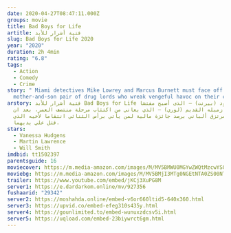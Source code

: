 ```yaml
---
date: 2020-04-27T08:47:11.000Z
groups: movie
title: Bad Boys for Life
artitle: فتية أشرار للأبد
slug: Bad Boys for Life 2020
year: "2020"
duration: 2h 4min
rating: "6.8"
tags:
  - Action
  - Comedy
  - Crime
story: " Miami detectives Mike Lowrey and Marcus Burnett must face off against a
  mother-and-son pair of drug lords who wreak vengeful havoc on their city. "
arstory: فتية أشرار للأبد Bad Boys for Life يعود (بيرنت) – الذى أصبح مفتشا-
  للعمل مع زميله القديم (لوري) – الذي يعاني من اكتئاب مرحلة منتصف العمر، بعد ان
  يقوم مرتزق ألباني برصد جائزة مالية لمن يأتي برأس الثنائي انتقاما لأخيه الذي
  قتل علي يديهما.
stars:
  - Vanessa Hudgens
  - Martin Lawrence
  - Will Smith
imdbid: tt1502397
parentsguide: 16
moviecover: https://m.media-amazon.com/images/M/MV5BMWU0MGYwZWQtMzcwYS00NWVhLTlkZTAtYWVjOTYwZTBhZTBiXkEyXkFqcGdeQXVyMTkxNjUyNQ@@._V1_UX182_CR0,0,182,268_AL_.jpg
moviebg: https://m.media-amazon.com/images/M/MV5BMjI3MTg0NGEtNTA0ZS00NThjLTlhYjItNzQxNzAxYjA4Yjk3XkEyXkFqcGdeQXVyNzI1NzMxNzM@._V1_SX1777_CR0,0,1777,999_AL_.jpg
trailer: https://www.youtube.com/embed/jKCj3XuPG8M
server1: https://e.dardarkom.online/mv/927356
fushaarid: "29342"
server2: https://moshahda.online/embed-v6or660ltid5-640x360.html
server3: https://upvid.co/embed-efeg310s435y.html
server4: https://gounlimited.to/embed-wunuxzdcsv5i.html
server5: https://uqload.com/embed-23biywrct6gm.html
---
```

